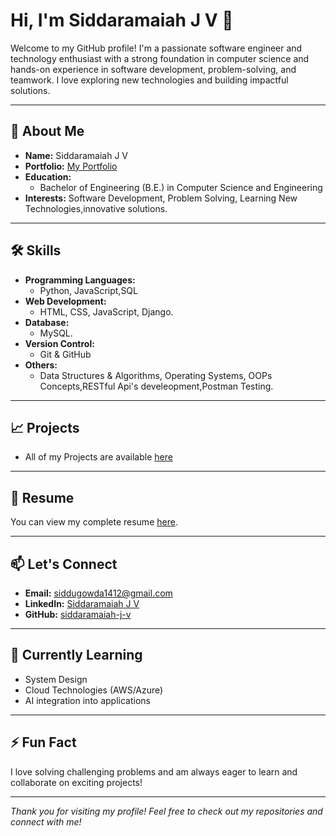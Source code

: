 # Hi, I'm Siddaramaiah J V 👋

Welcome to my GitHub profile!
I'm a passionate software engineer and technology enthusiast with a strong foundation in computer science and hands-on experience in software development, problem-solving, and teamwork. I love exploring new technologies and building impactful solutions.

---

## 💼 About Me

- **Name:** Siddaramaiah J V
- **Portfolio:** [My Portfolio](https://siddaramaiah-j-v.github.io/)
- **Education:**
  - Bachelor of Engineering (B.E.) in Computer Science and Engineering
- **Interests:** Software Development, Problem Solving, Learning New Technologies,innovative solutions.

---

## 🛠️ Skills

- **Programming Languages:**
  - Python, JavaScript,SQL
- **Web Development:**
  - HTML, CSS, JavaScript, Django.
- **Database:**
  - MySQL.
- **Version Control:**
  - Git & GitHub
- **Others:**
  - Data Structures & Algorithms, Operating Systems, OOPs Concepts,RESTful Api's develeopment,Postman Testing.

---

## 📈 Projects

- All of my Projects are available [here](https://github.com/siddaramaiah-j-v/)

---

## 📃 Resume

You can view my complete resume [here](https://github.com/siddaramaiah-j-v/siddaramaiah-j-v.github.io/blob/main/siddaramaiah_J_V.pdf).

---

## 📫 Let's Connect

- **Email:** [siddugowda1412@gmail.com](mailto:siddugowda1412@gmail.com)
- **LinkedIn:** [Siddaramaiah J V](https://www.linkedin.com/in/siddaramaiah-j-v-65087b205)
- **GitHub:** [siddaramaiah-j-v](https://github.com/siddaramaiah-j-v)

---

## 🌱 Currently Learning

- System Design
- Cloud Technologies (AWS/Azure)
- AI integration into applications

---

## ⚡ Fun Fact

I love solving challenging problems and am always eager to learn and collaborate on exciting projects!

---

_Thank you for visiting my profile! Feel free to check out my repositories and connect with me!_
